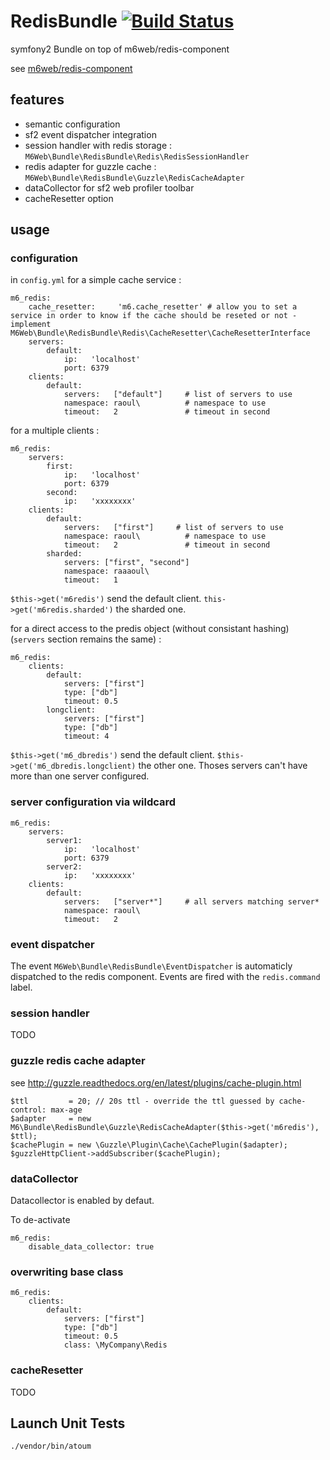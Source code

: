 # RedisBundle [![Build Status](https://travis-ci.org/M6Web/RedisBundle.png?branch=master)](https://travis-ci.org/M6Web/RedisBundle)

symfony2 Bundle on top of m6web/redis-component

see [m6web/redis-component](https://github.com/M6Web/Redis)

## features

* semantic configuration
* sf2 event dispatcher integration
* session handler with redis storage : ```M6Web\Bundle\RedisBundle\Redis\RedisSessionHandler```
* redis adapter for guzzle cache : ```M6Web\Bundle\RedisBundle\Guzzle\RedisCacheAdapter```
* dataCollector for sf2 web profiler toolbar
* cacheResetter option


## usage

### configuration

in ```config.yml``` for a simple cache service :

```
m6_redis:
    cache_resetter:     'm6.cache_resetter' # allow you to set a service in order to know if the cache should be reseted or not - implement M6Web\Bundle\RedisBundle\Redis\CacheResetter\CacheResetterInterface
    servers:
        default:
            ip:   'localhost'
            port: 6379
    clients:
        default:
            servers:   ["default"]     # list of servers to use
            namespace: raoul\          # namespace to use
            timeout:   2               # timeout in second
```

for a multiple clients :

```
m6_redis:
    servers:
        first:
            ip:   'localhost'
            port: 6379
        second:
            ip:   'xxxxxxxx'
    clients:
        default:
            servers:   ["first"]     # list of servers to use
            namespace: raoul\          # namespace to use
            timeout:   2               # timeout in second
        sharded:
            servers: ["first", "second"]
            namespace: raaaoul\
            timeout:   1
```

```$this->get('m6redis')``` send the default client. ```this->get('m6redis.sharded')``` the sharded one.

for a direct access to the predis object (without consistant hashing) (```servers``` section remains the same) :

```
m6_redis:
    clients:
        default:
            servers: ["first"]
            type: ["db"]
            timeout: 0.5
        longclient:
            servers: ["first"]
            type: ["db"]
            timeout: 4
```

```$this->get('m6_dbredis')``` send the default client. ```$this->get('m6_dbredis.longclient)``` the other one. Thoses servers can't have more than one server configured.

### server configuration via wildcard

```
m6_redis:
    servers:
        server1:
            ip:   'localhost'
            port: 6379
        server2:
            ip:   'xxxxxxxx'
    clients:
        default:
            servers:   ["server*"]     # all servers matching server*
            namespace: raoul\
            timeout:   2
```


### event dispatcher

The event ```M6Web\Bundle\RedisBundle\EventDispatcher``` is automaticly dispatched to the redis component. Events are fired with the ```redis.command``` label.

### session handler

TODO

### guzzle redis cache adapter

see http://guzzle.readthedocs.org/en/latest/plugins/cache-plugin.html


```
$ttl         = 20; // 20s ttl - override the ttl guessed by cache-control: max-age
$adapter     = new M6\Bundle\RedisBundle\Guzzle\RedisCacheAdapter($this->get('m6redis'), $ttl);
$cachePlugin = new \Guzzle\Plugin\Cache\CachePlugin($adapter);
$guzzleHttpClient->addSubscriber($cachePlugin);
```

### dataCollector

Datacollector is enabled by defaut.

To de-activate

```
m6_redis:
    disable_data_collector: true
```

### overwriting base class

```
m6_redis:
    clients:
        default:
            servers: ["first"]
            type: ["db"]
            timeout: 0.5
            class: \MyCompany\Redis
```



### cacheResetter

TODO

## Launch Unit Tests

```shell
./vendor/bin/atoum
```
